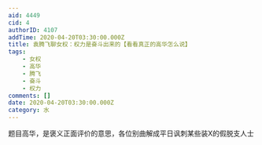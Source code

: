 ```yaml
---
aid: 4449
cid: 4
authorID: 4107
addTime: 2020-04-20T03:30:00.000Z
title: 袁腾飞聊女权：权力是奋斗出来的【看看真正的高华怎么说】
tags:
    - 女权
    - 高华
    - 腾飞
    - 奋斗
    - 权力
comments: []
date: 2020-04-20T03:30:00.000Z
category: 水
---
```


题目高华，是褒义正面评价的意思，各位别曲解成平日讽刺某些装X的假脱支人士
